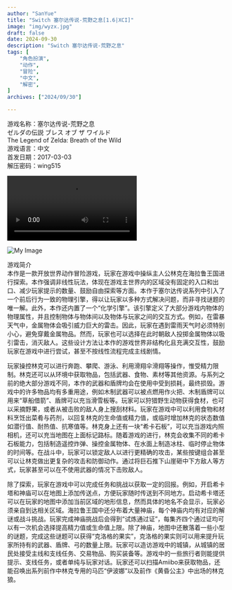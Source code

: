 ```yaml
---
author: "SanYue"
title: "Switch 塞尔达传说-荒野之息[1.6|XCI]"
image: "img/wyzx.jpg"
draft: false
date: 2024-09-30
description: "Switch 塞尔达传说-荒野之息"
tags: [
    "角色扮演",
    "动作",
    "冒险",
    "中文",
    "解密",
]
archives: ["2024/09/30"]

---
```


游戏名称：塞尔达传说-荒野之息  
ゼルダの伝説 ブレス オブ ザ ワイルド  
The Legend of Zelda: Breath of the Wild  
游戏语言：中文  
首发日期：2017-03-03  
解压密码：wing515

<video controls>
  <source src="/video/SED.mp4" type="video/mp4">
  荒野之息预告
</video>


![My Image](/img/HYZX.jpg)

游戏简介  
本作是一款开放世界动作冒险游戏，玩家在游戏中操纵主人公林克在海拉鲁王国进行探索。本作强调非线性玩法，体现在游戏主世界内的区域没有固定的入口和出口、减少玩家提示的数量、鼓励自由探索等方面。本作于塞尔达传说系列中引入了一个前后行为一致的物理引擎，得以让玩家以多种方式解决问题，而非寻找谜题的唯一解。此外，本作还内置了一个“化学引擎”。该引擎定义了大部分游戏内物体的物理属性，并且控制物体与物体间以及物体与玩家之间的交互方式。例如，在雷暴天气中，金属物体会吸引威力巨大的雷击。因此，玩家在遇到雷雨天气时必须特别小心，避免穿戴金属物品。然而，玩家也可以选择在此时朝敌人投掷金属物体以吸引雷击，消灭敌人。这些设计方法让本作的游戏世界非结构化且充满交互性，鼓励玩家在游戏中进行尝试，甚至不按线性流程完成主线剧情。

玩家操控林克可以进行奔跑、攀爬、游泳、利用滑翔伞滑翔等操作，惟受精力限制。林克还可以从环境中获取物品，包括武器、食物、素材等其他资源。与系列之前的绝大部分游戏不同，本作的武器和盾牌均会在使用中受到损耗，最终损毁。游戏中的许多物品均有多重用途，例如木制武器可以被点燃用作火把、木制盾牌可以用来“草船借箭”、盾牌可以充当滑雪板等。玩家可以狩猎野生动物获得食材，也可以采摘野果，或者从被击败的敌人身上搜刮材料。玩家在游戏中可以利用食物和材料烹饪出菜肴与药剂，以回复林克的生命值或精力值，或临时增加林克的状态数值如潜行值、耐热值、抗寒值等。林克身上还有一块“希卡石板”，可以充当游戏内照相机，还可以充当地图在上面标记路标。随着游戏的进行，林克会收集不同的希卡石板能力，包括制造遥控炸弹、操控金属物体、在水面上制造冰柱、临时停止物体的时间等。在战斗中，玩家可以锁定敌人以进行更精确的攻击，某些按键组合甚至可以让林克做出更复杂的攻击和防御动作。通过将巨石推下山崖砸中下方敌人等方式，玩家甚至可以在不使用武器的情况下击败敌人。

除了探索，玩家在游戏中可以完成任务和挑战以获取一定的回报。例如，开启希卡塔和神庙可以在地图上添加传送点，方便玩家随时传送到不同地方。启动希卡塔还可以在玩家的地图中添加当前区域的地形信息，然而具体的地名不会显示，玩家必须亲自到达相关区域。海拉鲁王国中还分布着大量神庙，每个神庙内均有对应的解谜或战斗挑战。玩家完成神庙挑战后会得到“试炼通过证”，每集齐四个通过证均可以有一次机会选择提高精力值或生命值上限。除了神庙，地图中还散落着一些小型的谜题，完成这些谜题可以获得“克洛格的果实”，克洛格的果实则可以用来提升玩家所持有的武器、盾牌、弓的数量上限。玩家可以造访游戏中的城镇，从城镇的居民处接受主线和支线任务、交易物品、购买装备等。游戏中的一些旅行者则能提供提示、支线任务，或者单纯与玩家对话。玩家还可以扫描Amiibo来获取物品，还能召唤出系列前作中林克专用的马匹“伊波娜”以及前作《黄昏公主》中出场的林克狼。
